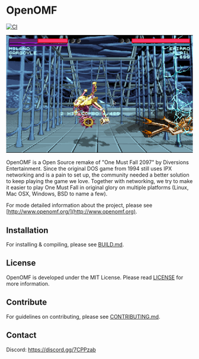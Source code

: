 OpenOMF
=======

[![CI](https://github.com/omf2097/openomf/actions/workflows/compilation.yml/badge.svg?branch=master)](https://github.com/omf2097/openomf/actions/workflows/compilation.yml)

![Flail vs Gargoyle](/doc/flail.png)

OpenOMF is a Open Source remake of "One Must Fall 2097" by Diversions Entertainment.
Since the original DOS game from 1994 still uses IPX networking and is a pain to set
up, the community needed a better solution to keep playing the game we love. Together
with networking, we try to make it easier to play One Must Fall in original glory on
multiple platforms (Linux, Mac OSX, Windows, BSD to name a few).

For mode detailed information about the project, please see [http://www.openomf.org/](http://www.openomf.org).

Installation
------------
For installing & compiling, please see [BUILD.md](BUILD.md).

License
-------
OpenOMF is developed under the MIT License. Please read [LICENSE](LICENSE) for more information.

Contribute
----------
For guidelines on contributing, please see [CONTRIBUTING.md](CONTRIBUTING.md).

Contact
-------

Discord: https://discord.gg/7CPPzab
